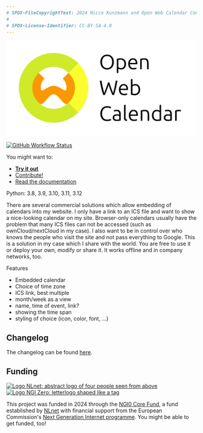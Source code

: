 ```yaml
---
# SPDX-FileCopyrightText: 2024 Nicco Kunzmann and Open Web Calendar Contributors <https://open-web-calendar.quelltext.eu/>
#
# SPDX-License-Identifier: CC-BY-SA-4.0
---
```


[![Open Web Calendar](static/img/logo/github-social-preview.png)][web]

[![GitHub Workflow Status](https://img.shields.io/github/actions/workflow/status/niccokunzmann/open-web-calendar/run-tests.yml?logo=github)](https://github.com/niccokunzmann/open-web-calendar/actions)


You might want to:
- **[Try&nbsp;it&nbsp;out][web]**
- [Contribute!](https://open-web-calendar.quelltext.eu/contributing/)
- [Read the documentation][docs]


Python: 3.8, 3.9, 3.10, 3.11, 3.12

There are several commercial solutions which allow embedding of calendars into my website.
I only have a link to an ICS file and want to show a nice-looking calendar on my site.
Browser-only calendars usually have the problem that many ICS files can not be
accessed (such as ownCloud/nextCloud in my case).
I also want to be in control over who knows the people who
visit the site and not pass everything to Google.
This is a solution in my case which I share with the world.
You are free to use it or deploy your own, modify or share it.
It works offline and in company networks, too.

Features
- Embedded calendar
- Choice of time zone
- ICS link, best multiple
- month/week as a view
- name, time of event, link?
- showing the time span
- styling of choice (icon, color, font, ...)



[web]: https://open-web-calendar.hosted.quelltext.eu/
[docs]: https://open-web-calendar.quelltext.eu/

Changelog
---------

The changelog can be found [here](https://open-web-calendar.quelltext.eu/changelog/).

Funding
-------

[<img alt="Logo NLnet: abstract logo of four people seen from above" src="https://nlnet.nl/logo/banner.svg" height="50px" />](https://nlnet.nl/) [<img alt="Logo NGI Zero: letterlogo shaped like a tag" src="https://nlnet.nl/image/logos/NGI0Core_tag.svg" height="50px" />](https://nlnet.nl/core)

This project was funded in 2024 through the [NGI0 Core Fund](https://nlnet.nl/core), a fund established by [NLnet](https://nlnet.nl/) with financial support from the European Commission's [Next Generation Internet programme](https://ngi.eu/). You might be able to get funded, too!
